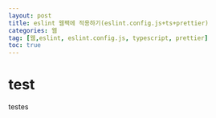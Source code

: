 ```yaml
---
layout: post
title: eslint 웹팩에 적용하기(eslint.config.js+ts+prettier)
categories: 웹
tag: [웹,eslint, eslint.config.js, typescript, prettier]
toc: true
---
```


# test

testes